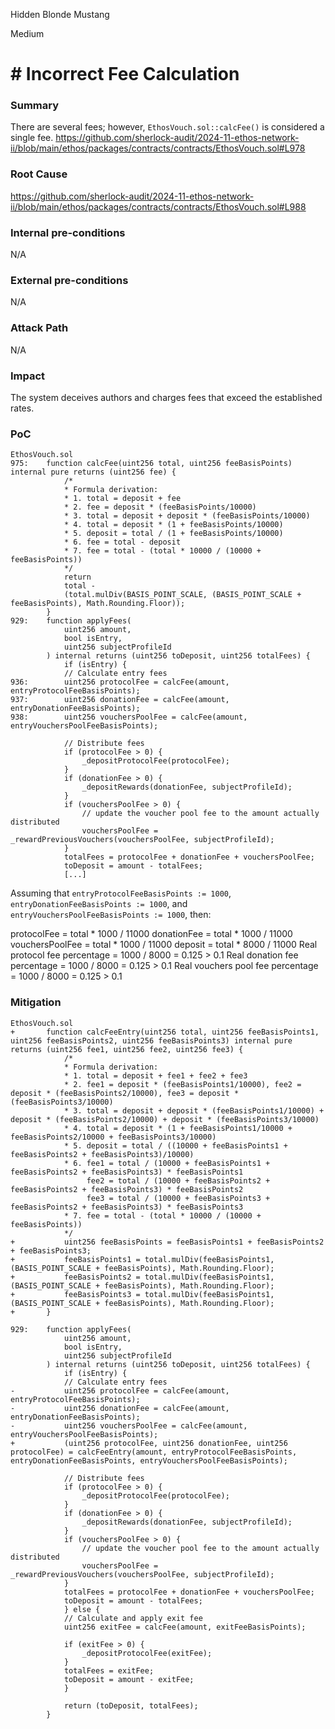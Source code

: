 Hidden Blonde Mustang

Medium

# # Incorrect Fee Calculation



### Summary
There are several fees; however, `EthosVouch.sol::calcFee()` is considered a single fee.
https://github.com/sherlock-audit/2024-11-ethos-network-ii/blob/main/ethos/packages/contracts/contracts/EthosVouch.sol#L978

### Root Cause
https://github.com/sherlock-audit/2024-11-ethos-network-ii/blob/main/ethos/packages/contracts/contracts/EthosVouch.sol#L988

### Internal pre-conditions
N/A

### External pre-conditions
N/A

### Attack Path
N/A

### Impact
The system deceives authors and charges fees that exceed the established rates.

### PoC

```solidity
EthosVouch.sol
975:    function calcFee(uint256 total, uint256 feeBasisPoints) internal pure returns (uint256 fee) {
            /*
            * Formula derivation:
            * 1. total = deposit + fee
            * 2. fee = deposit * (feeBasisPoints/10000)
            * 3. total = deposit + deposit * (feeBasisPoints/10000)
            * 4. total = deposit * (1 + feeBasisPoints/10000)
            * 5. deposit = total / (1 + feeBasisPoints/10000)
            * 6. fee = total - deposit
            * 7. fee = total - (total * 10000 / (10000 + feeBasisPoints))
            */
            return
            total -
            (total.mulDiv(BASIS_POINT_SCALE, (BASIS_POINT_SCALE + feeBasisPoints), Math.Rounding.Floor));
        }
929:    function applyFees(
            uint256 amount,
            bool isEntry,
            uint256 subjectProfileId
        ) internal returns (uint256 toDeposit, uint256 totalFees) {
            if (isEntry) {
            // Calculate entry fees
936:        uint256 protocolFee = calcFee(amount, entryProtocolFeeBasisPoints);
937:        uint256 donationFee = calcFee(amount, entryDonationFeeBasisPoints);
938:        uint256 vouchersPoolFee = calcFee(amount, entryVouchersPoolFeeBasisPoints);

            // Distribute fees
            if (protocolFee > 0) {
                _depositProtocolFee(protocolFee);
            }
            if (donationFee > 0) {
                _depositRewards(donationFee, subjectProfileId);
            }
            if (vouchersPoolFee > 0) {
                // update the voucher pool fee to the amount actually distributed
                vouchersPoolFee = _rewardPreviousVouchers(vouchersPoolFee, subjectProfileId);
            }
            totalFees = protocolFee + donationFee + vouchersPoolFee;
            toDeposit = amount - totalFees;
            [...]
```
Assuming that `entryProtocolFeeBasisPoints := 1000`, `entryDonationFeeBasisPoints := 1000`, and `entryVouchersPoolFeeBasisPoints := 1000`, then:

protocolFee = total * 1000 / 11000
donationFee = total * 1000 / 11000
vouchersPoolFee = total * 1000 / 11000
deposit = total * 8000 / 11000
Real protocol fee percentage = 1000 / 8000 = 0.125 > 0.1
Real donation fee percentage = 1000 / 8000 = 0.125 > 0.1
Real vouchers pool fee percentage = 1000 / 8000 = 0.125 > 0.1


### Mitigation
```solidity
EthosVouch.sol
+       function calcFeeEntry(uint256 total, uint256 feeBasisPoints1, uint256 feeBasisPoints2, uint256 feeBasisPoints3) internal pure returns (uint256 fee1, uint256 fee2, uint256 fee3) {
            /*
            * Formula derivation:
            * 1. total = deposit + fee1 + fee2 + fee3
            * 2. fee1 = deposit * (feeBasisPoints1/10000), fee2 = deposit * (feeBasisPoints2/10000), fee3 = deposit * (feeBasisPoints3/10000)
            * 3. total = deposit + deposit * (feeBasisPoints1/10000) + deposit * (feeBasisPoints2/10000) + deposit * (feeBasisPoints3/10000)
            * 4. total = deposit * (1 + feeBasisPoints1/10000 + feeBasisPoints2/10000 + feeBasisPoints3/10000)
            * 5. deposit = total / ((10000 + feeBasisPoints1 + feeBasisPoints2 + feeBasisPoints3)/10000)
            * 6. fee1 = total / (10000 + feeBasisPoints1 + feeBasisPoints2 + feeBasisPoints3) * feeBasisPoints1
                 fee2 = total / (10000 + feeBasisPoints2 + feeBasisPoints2 + feeBasisPoints3) * feeBasisPoints2
                 fee3 = total / (10000 + feeBasisPoints3 + feeBasisPoints2 + feeBasisPoints3) * feeBasisPoints3
            * 7. fee = total - (total * 10000 / (10000 + feeBasisPoints))
            */
+           uint256 feeBasisPoints = feeBasisPoints1 + feeBasisPoints2 + feeBasisPoints3;
+           feeBasisPoints1 = total.mulDiv(feeBasisPoints1, (BASIS_POINT_SCALE + feeBasisPoints), Math.Rounding.Floor);
+           feeBasisPoints2 = total.mulDiv(feeBasisPoints1, (BASIS_POINT_SCALE + feeBasisPoints), Math.Rounding.Floor);
+           feeBasisPoints3 = total.mulDiv(feeBasisPoints1, (BASIS_POINT_SCALE + feeBasisPoints), Math.Rounding.Floor);
+       }

929:    function applyFees(
            uint256 amount,
            bool isEntry,
            uint256 subjectProfileId
        ) internal returns (uint256 toDeposit, uint256 totalFees) {
            if (isEntry) {
            // Calculate entry fees
-           uint256 protocolFee = calcFee(amount, entryProtocolFeeBasisPoints);
-           uint256 donationFee = calcFee(amount, entryDonationFeeBasisPoints);
-           uint256 vouchersPoolFee = calcFee(amount, entryVouchersPoolFeeBasisPoints);
+           (uint256 protocolFee, uint256 donationFee, uint256 protocolFee) = calcFeeEntry(amount, entryProtocolFeeBasisPoints, entryDonationFeeBasisPoints, entryVouchersPoolFeeBasisPoints);

            // Distribute fees
            if (protocolFee > 0) {
                _depositProtocolFee(protocolFee);
            }
            if (donationFee > 0) {
                _depositRewards(donationFee, subjectProfileId);
            }
            if (vouchersPoolFee > 0) {
                // update the voucher pool fee to the amount actually distributed
                vouchersPoolFee = _rewardPreviousVouchers(vouchersPoolFee, subjectProfileId);
            }
            totalFees = protocolFee + donationFee + vouchersPoolFee;
            toDeposit = amount - totalFees;
            } else {
            // Calculate and apply exit fee
            uint256 exitFee = calcFee(amount, exitFeeBasisPoints);

            if (exitFee > 0) {
                _depositProtocolFee(exitFee);
            }
            totalFees = exitFee;
            toDeposit = amount - exitFee;
            }

            return (toDeposit, totalFees);
        }

```